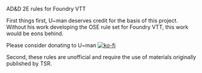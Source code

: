 AD&D 2E rules for Foundry VTT

First things first, U~man deserves credit for the basis of this project.  Without his work developing the OSE rule set for Foundry VTT, this work would be eons behind.

Please consider donating to U~man [![ko-fi](https://www.ko-fi.com/img/githubbutton_sm.svg)](https://ko-fi.com/H2H21WMKA)

Second, these rules are unofficial and require the use of materials originally published by TSR.